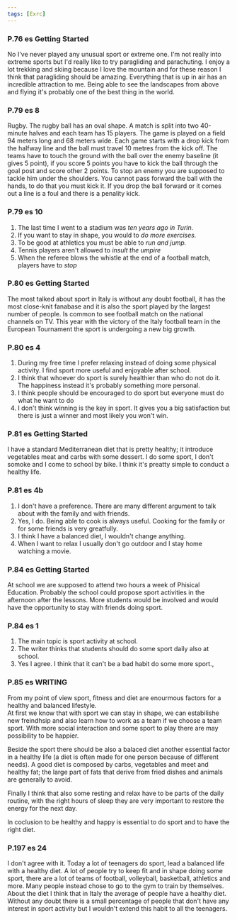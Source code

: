 ```yaml
---
tags: [Exrc]
---
```

### P.76 es Getting Started

No I've never played any unusual sport or extreme one. I'm not really into extreme sports but I'd really like to try paragliding and parachuting. I enjoy a lot trekking and skiing because I love the mountain and for these reason I think that paragliding should be amazing. Everything that is up in air has an incredible attraction to me. Being able to see the landscapes from above and flying it's probably one of the best thing in the world.

### P.79 es 8

Rugby. The rugby ball has an oval shape. A match is split into two 40-minute halves and each team has 15 players. The game is played on a field 94 meters long and 68 meters wide. Each game starts with a drop kick from the halfway line and the ball must travel 10 metres from the kick off. The teams have to touch the ground with the ball over the enemy baseline (it gives 5 point), if you score 5 points you have to kick the ball through the goal post and score other 2 points. To stop an enemy you are supposed to tackle him under the shoulders. You cannot pass forward the ball with the hands, to do that you must kick it. If you drop the ball forward or it comes out a line is a foul and there is a penality kick.

### P.79 es 10

1.  The last time I went to a stadium was _ten years ago in Turin._
2.  If you want to stay in shape, you would to _do more exercises._
3.  To be good at athletics you must be able to _run and jump._
4.  Tennis players aren't allowed to _insult the umpire_
5.  When the referee blows the whistle at the end of a football match, players have to _stop_

### P.80 es Getting Started

The most talked about sport in Italy is without any doubt football, it has the most close-knit fanabase and it is also the sport played by the largest number of people. Is common to see football match on the national channels on TV. This year with the victory of the Italy football team in the European Tournament the sport is undergoing a new big growth.

### P.80 es 4

1.  During my free time I prefer relaxing instead of doing some physical activity. I find sport more useful and enjoyable after school.
2.  I think that whoever do sport is surely healthier than who do not do it. The happiness instead it's probably something more personal.
3.  I think people should be encouraged to do sport but everyone must do what he want to do
4.  I don't think winning is the key in sport. It gives you a big satisfaction but there is just a winner and most likely you won't win.

### P.81 es Getting Started

I have a standard Mediterranean diet that is pretty healthy; it introduce vegetables meat and carbs with some dessert. I do some sport, I don't somoke and I come to school by bike. I think it's preatty simple to conduct a healthy life.

### P.81 es 4b

1.  I don't have a preference. There are many different argument to talk about with the family and with friends.
2.  Yes, I do. Being able to cook is always useful. Cooking for the family or for some friends is very greatfully.
3.  I think I have a balanced diet, I wouldn't change anything.
4.  When I want to relax I usually don't go outdoor and I stay home watching a movie.

### P.84 es Getting Started

At school we are supposed to attend two hours a week of Phisical Education. Probably the school could propose sport activities in the afternoon after the lessons. More students would be involved and would have the opportunity to stay with friends doing sport.

### P.84 es 1

1.  The main topic is sport activity at school.
2.  The writer thinks that students should do some sport daily also at school.
3.  Yes I agree. I think that it can't be a bad habit do some more sport.,

### P.85 es WRITING

From my point of view sport, fitness and diet are enourmous factors for a healthy and balanced lifestyle.  
At first we know that with sport we can stay in shape, we can estabilishe new freindhsip and also learn how to work as a team if we choose a team sport. With more social interaction and some sport to play there are may possibility to be happier.

Beside the sport there should be also a balaced diet another essential factor in a healthy life (a diet is often made for one person because of different needs). A good diet is composed by carbs, vegetables and meet and healthy fat; the large part of fats that derive from fried dishes and animals are generally to avoid.

Finally I think that also some resting and relax have to be parts of the daily routine, with the right hours of sleep they are very important to restore the energy for the next day.

In coclusion to be healthy and happy is essential to do sport and to have the right diet.

### P.197 es 24

I don't agree with it. Today a lot of teenagers do sport, lead a balanced life with a healthy diet. A lot of people try to keep fit and in shape doing some sport, there are a lot of teams of football, volleyball, basketball, athletics and more. Many people instead chose to go to the gym to train by themselves. About the diet I think that in Italy the average of people have a healthy diet. Without any doubt there is a small percentage of people that don't have any interest in sport activity but I wouldn't extend this habit to all the teenagers.